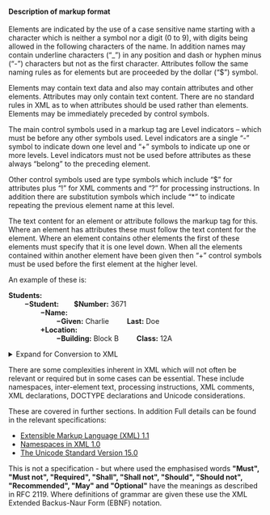 #### Description of markup format

Elements are indicated by the use of a case sensitive name starting with a character which is neither a symbol nor a digit (0 to 9), with digits being allowed in the following characters of the name. In addition names may contain underline characters (“_”) in any position and dash or hyphen minus (“-”) characters but not as the first character. Attributes follow the same naming rules as for elements but are proceeded by the dollar (“$”) symbol. 

Elements may contain text data and also may contain attributes and other elements. Attributes may only contain text content. There are no standard rules in XML as to when attributes should be used rather than elements. Elements may be immediately preceded by control symbols. 

The main control symbols used in a markup tag are Level indicators – which must be before any other symbols used. Level indicators are a single “-” symbol to indicate down one level and “+” symbols to indicate up one or more levels. Level indicators must not be used before attributes as these always “belong” to the preceding element.

Other control symbols used are type symbols which include “$” for attributes plus “!” for XML comments and “?” for processing instructions. In addition there are substitution symbols which include “*” to indicate repeating the previous element name at this level.

The text content for an element or attribute follows the markup tag for this. Where an element has attributes these must follow the text content for the element. Where an element contains other elements the first of these elements must specify that it is one level down. When all the elements contained within another element have been given then “+” control symbols must be used before the first element at the higher level.

An example of these is:


**Students:** <br>
        **−Student:         $Number:** 3671 <br>
                **−Name:** <br>
                        **−Given:** Charlie         **Last:** Doe <br>
                **+Location:** <br>
                        **−Building:** Block B         **Class:** 12A <br>

<details>
<summary> Expand for Conversion to XML </summary>
  
**ᐸStudents** <br>
        **ᐳᐸStudent Number**=”3671” <br>
                **ᐳᐸName** <br>
                        **ᐳᐸGivenᐳ**Charlie**ᐸ/Given** <br>
                        **ᐳᐸLastᐳ**Doe**ᐸ/Lastᐳᐸ/Name** <br>
                **ᐳᐸLocation** <br>
                        **ᐳᐸBuildingᐳ**Block B**ᐸ/Building** <br>
                        **ᐳᐸClassᐳ**12A**ᐸ/Classᐳᐸ/Location** <br>
        **ᐳᐸ/Student** <br> 
**ᐳᐸ/Studentsᐳ** <br>
                        
</details>

There are some complexities inherent in XML which will not often be relevant or required but in some cases can be essential. These include namespaces, inter-element text, processing instructions, XML comments, XML declarations, DOCTYPE declarations and Unicode considerations. 

These are covered in further sections. In addition Full details can be found in the relevant specifications:
* [Extensible Markup Language (XML) 1.1](https://www.w3.org/TR/xml11/)
* [Namespaces in XML 1.0](https://www.w3.org/TR/xml-names/) 
* [The Unicode Standard Version 15.0 ](https://www.unicode.org/versions/Unicode15.0.0/UnicodeStandard-15.0.pdf)

This is not a specification - but where used the emphasised words **"Must", "Must not", "Required", "Shall", "Shall not", "Should", "Should not", "Recommended",  "May" and "Optional"** have the meanings as described in RFC 2119. Where definitions of grammar are given these use the XML Extended Backus-Naur Form (EBNF) notation.
